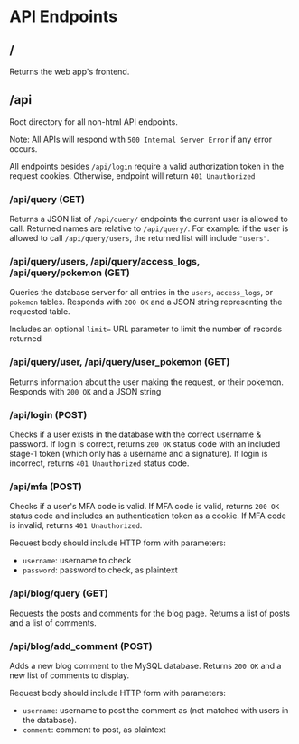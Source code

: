 
# API Endpoints

## /

Returns the web app's frontend.

## /api

Root directory for all non-html API endpoints.

Note: All APIs will respond with `500 Internal Server Error` if any error occurs.

All endpoints besides `/api/login` require a valid authorization token in the request cookies.
Otherwise, endpoint will return `401 Unauthorized`

### /api/query (GET)

Returns a JSON list of `/api/query/` endpoints the current user is allowed to call.
Returned names are relative to `/api/query/`. For example: if the user is allowed to
call `/api/query/users`, the returned list will include `"users"`.

### /api/query/users, /api/query/access_logs, /api/query/pokemon (GET)

Queries the database server for all entries in the `users`, `access_logs`, or `pokemon` tables.
Responds with `200 OK` and a JSON string representing the requested table.

Includes an optional `limit=` URL parameter to limit the number of records returned

### /api/query/user, /api/query/user_pokemon (GET)

Returns information about the user making the request, or their pokemon.
Responds with `200 OK` and a JSON string

### /api/login (POST)

Checks if a user exists in the database with the correct username & password.
If login is correct, returns `200 OK` status code with an included stage-1 token (which only has a username and a signature).
If login is incorrect, returns `401 Unauthorized` status code.

### /api/mfa (POST)

Checks if a user's MFA code is valid.
If MFA code is valid, returns `200 OK` status code and includes an authentication token as a cookie.
If MFA code is invalid, returns `401 Unauthorized`.

Request body should include HTTP form with parameters:

- `username`: username to check
- `password`: password to check, as plaintext

### /api/blog/query (GET)

Requests the posts and comments for the blog page.
Returns a list of posts and a list of comments.

### /api/blog/add_comment (POST) 

Adds a new blog comment to the MySQL database. Returns `200 OK` and a new list of comments to display.

Request body should include HTTP form with parameters:

- `username`: username to post the comment as (not matched with users in the database).
- `comment`: comment to post, as plaintext